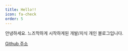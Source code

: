 ```yaml
---
title: Hello!!
icon: fa-check
order: 5
---
```


안녕하세요. 느즈막하게 시작하게된 개발/지식 개인 블로그입니다.

[Github 주소](https://github.com/kimseongje3111)
